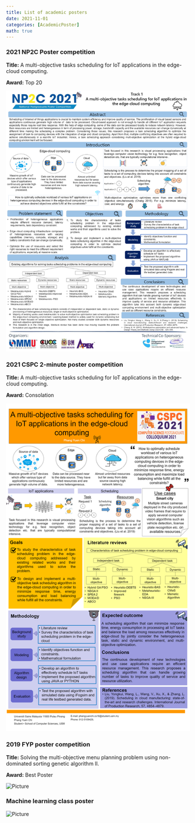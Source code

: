 ```yaml
---
title: List of academic posters
date: 2021-11-01
categories: [AcademicPoster]
math: true
---
```



### **2021 NP2C Poster competition**

**Title:** A multi-objective tasks scheduling for IoT applications in the edge-cloud computing.

**Award:** Top 20 

![Picture](/assets/poster/NP2C.png)


### **2021 CSPC 2-minute poster competition**

**Title:** A multi-objective tasks scheduling for IoT applications in the edge-cloud computing.

**Award:** Consolation 

![Picture](/assets/poster/CSPC.png)

### **2019 FYP poster competition**

**Title:** Solving the multi-objective menu planning problem using non-dominated sorting genetic algorithm II.

**Award:** Best Poster

![Picture](/assets/poster/FYP.png)

### **Machine learning class poster**

![Picture](/assets/poster/FYP.png)